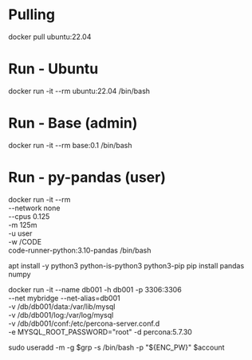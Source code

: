 # Pulling
docker pull ubuntu:22.04

# Run - Ubuntu
docker run -it --rm ubuntu:22.04 /bin/bash
  
# Run - Base (admin)
docker run -it --rm base:0.1 /bin/bash

# Run - py-pandas (user)
docker run -it --rm \
  --network none \
  --cpus 0.125 \
  -m 125m \
  -u user \
  -w /CODE \
  code-runner-python:3.10-pandas /bin/bash
  
apt install -y python3 python-is-python3 python3-pip
  pip install pandas numpy



docker run -it --name db001 -h db001 -p 3306:3306 \
--net mybridge --net-alias=db001 \
-v /db/db001/data:/var/lib/mysql \
-v /db/db001/log:/var/log/mysql \
-v /db/db001/conf:/etc/percona-server.conf.d \
-e MYSQL_ROOT_PASSWORD="root" -d percona:5.7.30



sudo useradd -m -g $grp -s /bin/bash -p "${ENC_PW}" $account  

